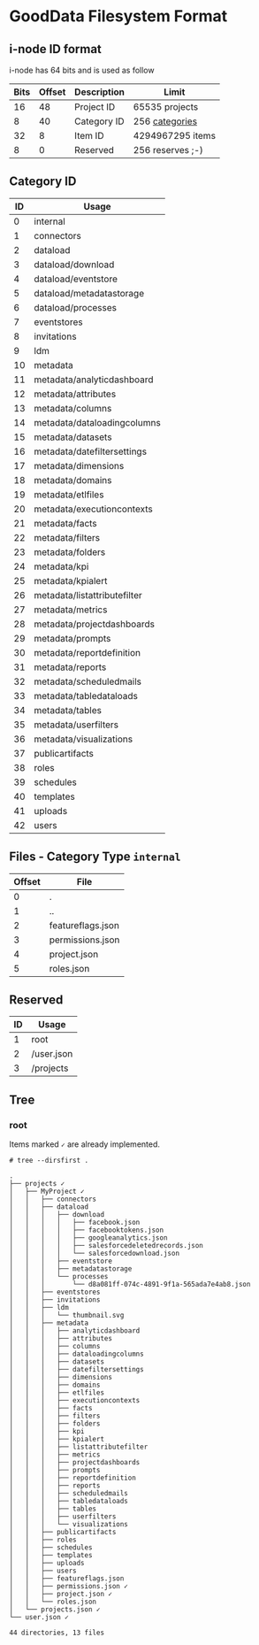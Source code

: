 # GoodData Filesystem Format

## i-node ID format

i-node has 64 bits and is used as follow

| Bits | Offset | Description  | Limit            |
|------|--------|--------------|------------------|
| 16   | 48     | Project ID   | 65535 projects   |
| 8    | 40     | Category ID  | 256 [categories](https://github.com/korczis/gooddata-fs/blob/master/doc/Filesystem.md#category-id)   |
| 32   | 8      | Item ID      | 4294967295 items |
| 8    | 0      | Reserved     | 256 reserves ;-) |

## Category ID

| ID  | Usage                        |
|-----|------------------------------|
| 0   | internal                     |
| 1   | connectors                   |
| 2   | dataload                     |
| 3   | dataload/download            |
| 4   | dataload/eventstore          |
| 5   | dataload/metadatastorage     |
| 6   | dataload/processes           |
| 7   | eventstores                  |
| 8   | invitations                  |
| 9   | ldm                          |
| 10  | metadata                     |
| 11  | metadata/analyticdashboard   |
| 12  | metadata/attributes          |
| 13  | metadata/columns             |
| 14  | metadata/dataloadingcolumns  |
| 15  | metadata/datasets            |
| 16  | metadata/datefiltersettings  |
| 17  | metadata/dimensions          |
| 18  | metadata/domains             |
| 19  | metadata/etlfiles            |
| 20  | metadata/executioncontexts   |
| 21  | metadata/facts               |
| 22  | metadata/filters             |
| 23  | metadata/folders             |
| 24  | metadata/kpi                 |
| 25  | metadata/kpialert            |
| 26  | metadata/listattributefilter |
| 27  | metadata/metrics             |
| 28  | metadata/projectdashboards   |
| 29  | metadata/prompts             |
| 30  | metadata/reportdefinition    |
| 31  | metadata/reports             |
| 32  | metadata/scheduledmails      |
| 33  | metadata/tabledataloads      |
| 34  | metadata/tables              |
| 35  | metadata/userfilters         |
| 36  | metadata/visualizations      |
| 37  | publicartifacts              |
| 38  | roles                        |
| 39  | schedules                    |
| 40  | templates                    |
| 41  | uploads                      |
| 42  | users                        |

## Files - Category Type `internal`

| Offset | File              |
|--------|-------------------|
| 0      | .                 |
| 1      | ..                |
| 2      | featureflags.json |
| 3      | permissions.json  |
| 4      | project.json      |
| 5      | roles.json        |

## Reserved

| ID |  Usage     |
|----|------------|
| 1  | root       |
| 2  | /user.json |
| 3  | /projects  |

## Tree

### root

Items marked `✓` are already implemented.

```
# tree --dirsfirst .

.
├── projects ✓
│   ├── MyProject ✓
│   │   ├── connectors
│   │   ├── dataload
│   │   │   ├── download
│   │   │   │   ├── facebook.json
│   │   │   │   ├── facebooktokens.json
│   │   │   │   ├── googleanalytics.json
│   │   │   │   ├── salesforcedeletedrecords.json
│   │   │   │   └── salesforcedownload.json
│   │   │   ├── eventstore
│   │   │   ├── metadatastorage
│   │   │   └── processes
│   │   │       └── d8a081ff-074c-4891-9f1a-565ada7e4ab8.json
│   │   ├── eventstores
│   │   ├── invitations
│   │   ├── ldm
│   │   │   └── thumbnail.svg
│   │   ├── metadata
│   │   │   ├── analyticdashboard
│   │   │   ├── attributes
│   │   │   ├── columns
│   │   │   ├── dataloadingcolumns
│   │   │   ├── datasets
│   │   │   ├── datefiltersettings
│   │   │   ├── dimensions
│   │   │   ├── domains
│   │   │   ├── etlfiles
│   │   │   ├── executioncontexts
│   │   │   ├── facts
│   │   │   ├── filters
│   │   │   ├── folders
│   │   │   ├── kpi
│   │   │   ├── kpialert
│   │   │   ├── listattributefilter
│   │   │   ├── metrics
│   │   │   ├── projectdashboards
│   │   │   ├── prompts
│   │   │   ├── reportdefinition
│   │   │   ├── reports
│   │   │   ├── scheduledmails
│   │   │   ├── tabledataloads
│   │   │   ├── tables
│   │   │   ├── userfilters
│   │   │   └── visualizations
│   │   ├── publicartifacts
│   │   ├── roles
│   │   ├── schedules
│   │   ├── templates
│   │   ├── uploads
│   │   ├── users
│   │   ├── featureflags.json
│   │   ├── permissions.json ✓
│   │   ├── project.json ✓
│   │   └── roles.json
│   └── projects.json ✓
└── user.json ✓

44 directories, 13 files

```
